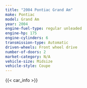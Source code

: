```yaml
---
title: "2004 Pontiac Grand Am"
make: Pontiac
model: Grand Am
year: 2004
engine-fuel-type: regular unleaded
engine-hp: 175
engine-cylinders: 6
transmission-type: Automatic
driven-wheels: Front wheel drive
number-of-doors: 2
market-category: N/A
vehicle-size: Midsize
vehicle-style: Coupe
---
```


{{< car_info >}}
